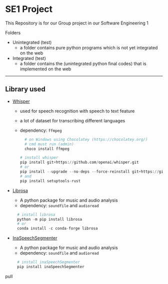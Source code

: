 # SE1 Project

This Repository is for our Group project in our Software Engineering 1

Folders

- Unintegrated (test)
  - a folder contains pure python programs which is not yet integrated on the web
- Integrated (test)
  - a folder contains the (unintegrated python final codes) that is implemented on the web

---

## Library used

- [Whisper](<https://github.com/openai/whisper>)

  - used for speech recognition with speech to text feature
  - a lot of dataset for transcribing different languages
  - dependency: `ffmpeg`

    ```py
      # on Windows using Chocolatey (https://chocolatey.org/)
      # cmd must run (admin)
      choco install ffmpeg
    ```

    ```py
    # install whisper
    pip install git+https://github.com/openai/whisper.git 
    # or 
    pip install --upgrade --no-deps --force-reinstall git+https://github.com/openai/whisper.git
    # and
    pip install setuptools-rust
    ```

- [Librosa](https://github.com/librosa/librosa)
  
  - A python package for music and audio analysis
  - dependency: `soundfile` and `audioread`
  
  ```py
    # install librosa
    python -m pip install librosa
    # or 
    conda install -c conda-forge librosa
  ```

- [InaSpeechSegmenter](https://github.com/ina-foss/inaSpeechSegmenter)
  
  - A python package for music and audio analysis
  - dependency: `soundfile` and `audioread`
  
  ```py
    # install inaSpeechSegmenter
    pip install inaSpeechSegmenter
  ```

pull
